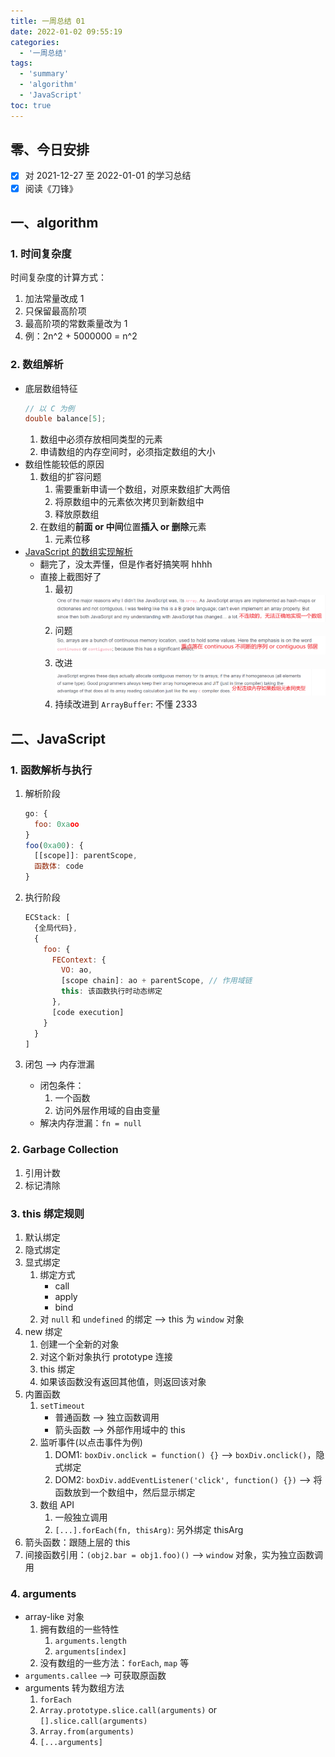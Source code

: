 ```yaml
---
title: 一周总结 01
date: 2022-01-02 09:55:19
categories:
  - '一周总结'
tags:
  - 'summary'
  - 'algorithm'
  - 'JavaScript'
toc: true
---
```


## 零、今日安排

- [x] 对 2021-12-27 至 2022-01-01 的学习总结
- [x] 阅读《刀锋》

## 一、algorithm

### 1. 时间复杂度

时间复杂度的计算方式：

1. 加法常量改成 1
2. 只保留最高阶项
3. 最高阶项的常数乘量改为 1
4. 例：2n^2 + 5000000 = n^2

### 2. 数组解析

- 底层数组特征
  ```c
  // 以 C 为例
  double balance[5];
  ```
  1. 数组中必须存放相同类型的元素
  2. 申请数组的内存空间时，必须指定数组的大小
- 数组性能较低的原因
  1. 数组的扩容问题
     1. 需要重新申请一个数组，对原来数组扩大两倍
     2. 将原数组中的元素依次拷贝到新数组中
     3. 释放原数组
  2. 在数组的**前面 or 中间**位置**插入 or 删除**元素
     1. 元素位移
- [JavaScript 的数组实现解析](https://www.voidcanvas.com/javascript-array-evolution-performance/)
  - 翻完了，没太弄懂，但是作者好搞笑啊 hhhh
  - 直接上截图好了
    1. 最初 ![无法正确地实现数组](一周总结01/01_js数组实现解析01.png)
    2. 问题 ![continuous与contiguous](一周总结01/01_js数组实现解析02.png)
    3. 改进 ![连续分配homogeneous](一周总结01/01_js数组实现解析03.png)
    4. 持续改进到 `ArrayBuffer`: 不懂 2333

## 二、JavaScript

### 1. 函数解析与执行

1. 解析阶段
   ```js
   go: {
     foo: 0xaoo
   }
   foo(0xa00): {
     [[scope]]: parentScope,
     函数体: code
   }
   ```
2. 执行阶段

   ```js
   ECStack: [
     {全局代码},
     {
       foo: {
         FEContext: {
           VO: ao,
           [scope chain]: ao + parentScope, // 作用域链
           this: 该函数执行时动态绑定
         },
         [code execution]
       }
     }
   ]
   ```

3. 闭包 --> 内存泄漏
   - 闭包条件：
     1. 一个函数
     2. 访问外层作用域的自由变量
   - 解决内存泄漏：`fn = null`

### 2. Garbage Collection

1. 引用计数
2. 标记清除

### 3. this 绑定规则

1. 默认绑定
2. 隐式绑定
3. 显式绑定
   1. 绑定方式
      - call
      - apply
      - bind
   2. 对 `null` 和 `undefined` 的绑定 --> this 为 `window` 对象
4. new 绑定
   1. 创建一个全新的对象
   2. 对这个新对象执行 prototype 连接
   3. this 绑定
   4. 如果该函数没有返回其他值，则返回该对象
5. 内置函数
   1. `setTimeout`
      - 普通函数 --> 独立函数调用
      - 箭头函数 --> 外部作用域中的 this
   2. 监听事件(以点击事件为例)
      1. DOM1: `boxDiv.onclick = function() {}` --> `boxDiv.onclick()`，隐式绑定
      1. DOM2: `boxDiv.addEventListener('click', function() {})` --> 将函数放到一个数组中，然后显示绑定
   3. 数组 API
      1. 一般独立调用
      2. `[...].forEach(fn, thisArg)`: 另外绑定 thisArg
6. 箭头函数：跟随上层的 this
7. 间接函数引用：`(obj2.bar = obj1.foo)()` --> `window` 对象，实为独立函数调用

### 4. arguments

- array-like 对象
  1. 拥有数组的一些特性
     1. `arguments.length`
     2. `arguments[index]`
  2. 没有数组的一些方法：`forEach`, `map` 等
- `arguments.callee` --> 可获取原函数
- arguments 转为数组方法
  1. `forEach`
  2. `Array.prototype.slice.call(arguments)` or `[].slice.call(arguments)`
  3. `Array.from(arguments)`
  4. `[...arguments]`
